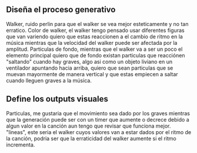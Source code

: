 ## Diseña el proceso generativo
Walker, ruido perlin para que el walker se vea mejor esteticamente y no tan erratico.
Color de walker, el walker tengo pensado usar diferentes figuras que van variendo quiero que estas reaccionen a el cambio de ritmo en la música mientras que la velocidad del walker puede ser 
afectada por la amplitud.
Particulas de fondo, mientras que el walker va a ser un poco el elemento principal quiero que de fondo existan particulas que reacciónen "saltando" cuando hay graves, algo asi como un objeto liviano en un
ventilador apuntando hacia arriba, quiero que sean particulas que se muevan mayormente de manera vertical y que estas empiecen a saltar cuando lleguen graves a la música.

## Define los outputs visuales
Particulas, me gustaria que el movimiento sea dado por los graves mientras que la generación puede ser con un timer que aumente o decrece debido a algun valor en la canción aun tengo que revisar que funciona mejor.
"lineas", este seria el walker cuyos valores van a estar dados por el ritmo de la canción, podria ser que la erraticidad del walker aumente si el ritmo incrementa.
